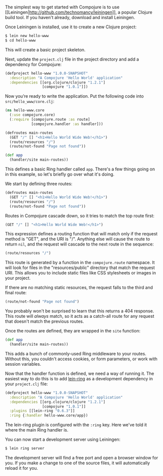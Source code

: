The simplest way to get started with Compojure is to use [[Leiningen|http://github.com/technomancy/leiningen]], a popular Clojure build tool. If you haven't already, download and install Leiningen.

Once Leiningen is installed, use it to create a new Clojure project:

```bash
$ lein new hello-www
$ cd hello-www
```

This will create a basic project skeleton. 

Next, update the `project.clj` file in the project directory and add a dependency for Compojure:

```clojure
(defproject hello-www "1.0.0-SNAPSHOT"
  :description "A Compojure 'Hello World' application"
  :dependencies [[org.clojure/clojure "1.2.1"]
                 [compojure "1.0.1"]])
```

Now you’re ready to write the application. Put the following code into `src/hello_www/core.clj`:

```clojure
(ns hello-www.core
  (:use compojure.core)
  (:require [compojure.route :as route]
            [compojure.handler :as handler]))

(defroutes main-routes
  (GET "/" [] "<h1>Hello World Wide Web!</h1>")
  (route/resources "/")
  (route/not-found "Page not found"))

(def app
  (handler/site main-routes))
```

This defines a basic Ring handler called `app`. There's a few things going on in this example, so let's briefly go over what it's doing.

We start by defining three routes:

```clojure
(defroutes main-routes
  (GET "/" [] "<h1>Hello World Wide Web!</h1>")
  (route/resources "/")
  (route/not-found "Page not found"))
```

Routes in Compojure cascade down, so it tries to match the top route first:

```clojure
(GET "/" [] "<h1>Hello World Wide Web!</h1>")
```

This expression defines a routing function that will match only if the request method is "GET", and the URI is "/". Anything else will cause the route to return `nil`, and the request will cascade to the next route in the sequence:

```clojure
(route/resources "/")
```

This route is generated by a function in the `compojure.route` namespace. It will look for files in the "resources/public" directory that match the request URI. This allows you to include static files like CSS stylesheets or images in your project.

If there are no matching static resources, the request falls to the third and final route:

```clojure
(route/not-found "Page not found")
```

You probably won't be surprised to learn that this returns a 404 response. This route will *always* match, so it acts as a catch-all route for any request that doesn't match the previous routes.

Once the routes are defined, they are wrapped in the `site` function:

```clojure
(def app
  (handler/site main-routes))
```

This adds a bunch of commonly-used Ring middleware to your routes. Without this, you couldn't access cookies, or form parameters, or work with session variables.

Now that the handler function is defined, we need a way of running it. The easiest way to do this is to add [lein-ring](http://github.com/weavejester/lein-ring) as a development dependency in your `project.clj` file:

```clojure
(defproject hello-www "1.0.0-SNAPSHOT"
  :description "A Compojure 'Hello World' application"
  :dependencies [[org.clojure/clojure "1.2.1"]
                 [compojure "1.0.1"]]
  :plugins [[lein-ring "0.6.3"]]
  :ring {:handler hello-www.core/app})
```

The lein-ring plugin is configured with the `:ring` key. Here we've told it where the main Ring handler is.

You can now start a development server using Leiningen:

```bash
$ lein ring server
```

The development server will find a free port and open a browser window for you. If you make a change to one of the source files, it will automatically reload it for you.